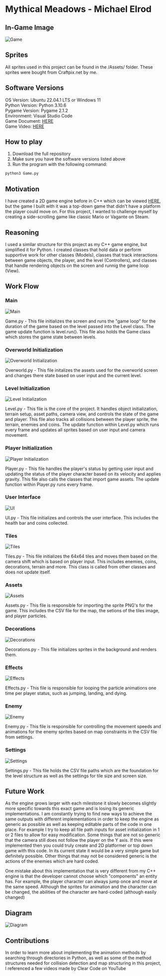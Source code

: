 # Mythical Meadows - Michael Elrod

## In-Game Image
![Game](https://github.com/Michael-Elrod-dev/Zombie-Lab/blob/main/Images/InGame.png)

## Sprites
All sprites used in this project can be found in the /Assets/ folder. These sprites were bought from Craftpix.net by me.

## Software Versions
OS Version: Ubuntu 22.04.1 LTS or Windows 11<br>
Python Version: Python 3.10.6<br>
Pygame Version: Pygame 2.1.2<br>
Environment: Visual Studio Code<br>
Game Document: [HERE](https://github.com/Michael-Elrod-dev/Pygame-Engine/blob/main/Game%20Document.pdf)<br>
Game Video: [HERE](https://youtu.be/_754X8bVQW0)

## How to play
1. Download the full repository<br>
2. Make sure you have the software versions listed above
3. Run the program with the following command:
```bash
python3 Game.py
```

## Motivation
I have created a 2D game engine before in C++ which can be viewed [HERE](https://github.com/Michael-Elrod-dev/2DGameEngine), but the game I built with it was a top-down game that didn't have a platform the player could move on. For this project, I wanted to challenge myself by creating a side-scrolling game like classic Mario or Vagante on Steam.

## Reasoning
I used a similar structure for this project as my C++ game engine, but simplified it for Python. I created classes that hold data or perform supportive work for other classes (Models), classes that track interactions between game objects, the player, and the level (Controllers), and classes that handle rendering objects on the screen and runnig the game loop (View).

## Work Flow
### Main
![Main](https://github.com/Michael-Elrod-dev/Zombie-Lab/blob/main/Images/Game.png)

Game.py - This file initializes the screen and runs the "game loop" for the duration of the game based on the level passed into the Level class. The game update function is level.run(). This file also holds the Game class which stores the game state between levels.

### Overworld Initialization
![Overworld Initialization](https://github.com/Michael-Elrod-dev/Zombie-Lab/blob/main/Images/Overworld.png)

Overworld.py - This file initalizes the assets used for the overworld screen and changes there state based on user input and the current level.

### Level Initialization
![Level Initialization](https://github.com/Michael-Elrod-dev/Zombie-Lab/blob/main/Images/Level.png)

Level.py - This file is the core of the project. It handles object initialization, terrain setup, asset paths, camera view, and controls the state of the game and player. This file also tracks all collisions between the player sprite, the terrain, enemies and coins. The update function within Level.py which runs every frame and updates all sprites based on user input and camera movement.

### Player Initialization
![Player Initialization](https://github.com/Michael-Elrod-dev/Zombie-Lab/blob/main/Images/Player.png)

Player.py - This file handles the player's status by getting user input and updating the status of the player character based on its velocity and applies gravity. This file also calls the classes that import game assets. The update function within Player.py runs every frame.

### User Interface
![UI](https://github.com/Michael-Elrod-dev/Zombie-Lab/blob/main/Images/UI.png)

UI.py - This file initializes and controls the user interface. This includes the health bar and coins collected.

### Tiles
![Tiles](https://github.com/Michael-Elrod-dev/Zombie-Lab/blob/main/Images/Tile.png)

Tiles.py - This file initializes the 64x64 tiles and moves them based on the camera shift which is based on player input. This includes enemies, coins, decorations, terrain and more. This class is called from other classes and does not update itself.

### Assets
![Assets](https://github.com/Michael-Elrod-dev/Zombie-Lab/blob/main/Images/Assets.png)

Assets.py - This file is responsible for importing the sprite PNG's for the game. This includes the CSV file for the map, the setions of the tiles image, and player particles.

### Decorations
![Decorations](https://github.com/Michael-Elrod-dev/Zombie-Lab/blob/main/Images/Decoration.png)

Decorations.py - This file initializes sprites in the background and renders them.

### Effects
![Effects](https://github.com/Michael-Elrod-dev/Zombie-Lab/blob/main/Images/Effects.png)

Effects.py - This file is responsible for looping the particle animations one time per player status, such as jumping, landing, and dying.

### Enemy
![Enemy](https://github.com/Michael-Elrod-dev/Zombie-Lab/blob/main/Images/Enemy.png)

Enemy.py - This file is responsible for controlling the movement speeds and animations for the enemy sprites based on map constraints in the CSV file from settings.

### Settings
![Settings](https://github.com/Michael-Elrod-dev/Zombie-Lab/blob/main/Images/Settings.png)

Settings.py - This file holds the CSV file paths which are the foundation for the level structure as well as the settings for tile size and screen size.

## Future Work
As the engine grows larger with each milestone it slowly becomes slightly more specific towards this exact game and is losing its generic implementations. I am constantly trying to find new ways to achieve the same outputs with different implementations in order to keep the engine as generic as possible as well as keeping editable parts of the code in one place. For example I try to keep all file path inputs for asset initialization in 1 or 2 files to allow for easy modification. Some things that are not so generic that the camera still does not follow the player on the Y axis. If this were implemented then you could truly create and 2D platformer or top down game with this code. In its current state it would be a very simple game but definitely possible. Other things that may not be considered generic is the actions of the enemies which are hard coded.

One mistake about this implementation that is very different from my C++ engine is that the developer cannot choose which "components" an entity has. For example, the player character can always jump once and move at the same speed. Although the sprites for animation and the character can be changed, the abilities of the character are hard-coded (although easily changed)


## Diagram
![Diagram](https://github.com/Michael-Elrod-dev/Zombie-Lab/blob/main/Images/GameDiagram.png)

## Contributions
In order to learn more about implementing the animation methods by searching through directories in Python, as well as some of the method structures needed for collision detection and map structuring in this project, I referenced a few videos made by Clear Code on YouTube
